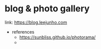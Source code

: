 # blog & photo gallery
link: <https://blog.leejunho.com>  
* references
    - <https://sunbliss.github.io/photorama/>
    -


